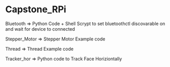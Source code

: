 # Capstone_RPi
Bluetooth => Python Code + Shell Scrypt to set bluetoothctl discovarable on and wait for device to connected


Stepper_Motor => Stepper Motor Example code


Thread => Thread Example code


Tracker_hor => Python code to Track Face Horiziontally
